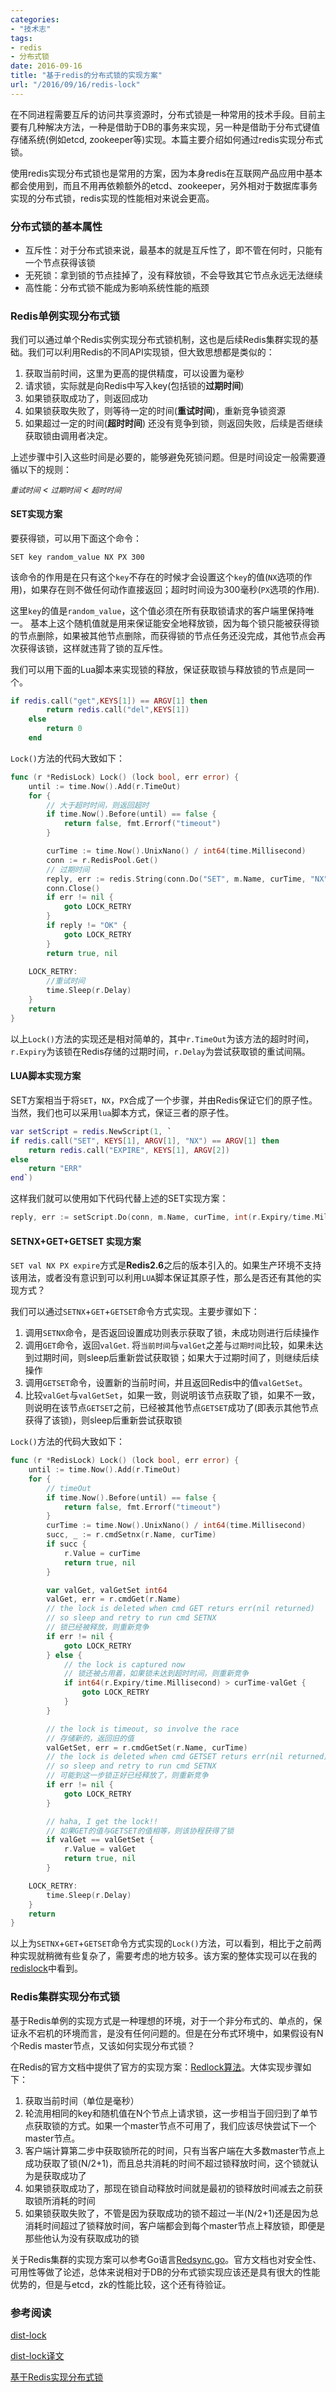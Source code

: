 ```yaml
---
categories:
- "技术志"
tags:
- redis
- 分布式锁
date: 2016-09-16
title: "基于redis的分布式锁的实现方案"
url: "/2016/09/16/redis-lock"
---
```


在不同进程需要互斥的访问共享资源时，分布式锁是一种常用的技术手段。目前主要有几种解决方法，一种是借助于DB的事务来实现，另一种是借助于分布式键值存储系统(例如etcd, zookeeper等)实现。本篇主要介绍如何通过redis实现分布式锁。

<!--more-->

使用redis实现分布式锁也是常用的方案，因为本身redis在互联网产品应用中基本都会使用到，而且不用再依赖额外的etcd、zookeeper，另外相对于数据库事务实现的分布式锁，redis实现的性能相对来说会更高。

### 分布式锁的基本属性

* 互斥性：对于分布式锁来说，最基本的就是互斥性了，即不管在何时，只能有一个节点获得该锁
* 无死锁：拿到锁的节点挂掉了，没有释放锁，不会导致其它节点永远无法继续
* 高性能：分布式锁不能成为影响系统性能的瓶颈

### Redis单例实现分布式锁

我们可以通过单个Redis实例实现分布式锁机制，这也是后续Redis集群实现的基础。我们可以利用Redis的不同API实现锁，但大致思想都是类似的：

1. 获取当前时间，这里为更高的提供精度，可以设置为毫秒
2. 请求锁，实际就是向Redis中写入key(包括锁的**过期时间**)
3. 如果锁获取成功了，则返回成功
4. 如果锁获取失败了，则等待一定的时间(**重试时间**)，重新竞争锁资源
5. 如果超过一定的时间(**超时时间**) 还没有竞争到锁，则返回失败，后续是否继续获取锁由调用者决定。

上述步骤中引入这些时间是必要的，能够避免死锁问题。但是时间设定一般需要遵循以下的规则：

*`重试时间` < `过期时间` < `超时时间`*

#### SET实现方案

要获得锁，可以用下面这个命令： 

	SET key random_value NX PX 300

该命令的作用是在只有这个`key`不存在的时候才会设置这个`key`的值(`NX`选项的作用)，如果存在则不做任何动作直接返回；超时时间设为300毫秒(`PX`选项的作用).

这里`key`的值是`random_value`，这个值必须在所有获取锁请求的客户端里保持唯一。 基本上这个随机值就是用来保证能安全地释放锁，因为每个锁只能被获得锁的节点删除，如果被其他节点删除，而获得锁的节点任务还没完成，其他节点会再次获得该锁，这样就违背了锁的互斥性。

我们可以用下面的Lua脚本来实现锁的释放，保证获取锁与释放锁的节点是同一个。
~~~lua
if redis.call("get",KEYS[1]) == ARGV[1] then
        return redis.call("del",KEYS[1])
    else
        return 0
    end
~~~


`Lock()`方法的代码大致如下：
~~~go
func (r *RedisLock) Lock() (lock bool, err error) {
	until := time.Now().Add(r.TimeOut)
	for {
		// 大于超时时间，则返回超时
		if time.Now().Before(until) == false {
			return false, fmt.Errorf("timeout")
		}

		curTime := time.Now().UnixNano() / int64(time.Millisecond)
		conn := r.RedisPool.Get()
		// 过期时间
		reply, err := redis.String(conn.Do("SET", m.Name, curTime, "NX", "PX", int(r.Expiry/time.Millisecond)))
		conn.Close()
		if err != nil {
			goto LOCK_RETRY
		}
		if reply != "OK" {
			goto LOCK_RETRY
		}
		return true, nil
		
	LOCK_RETRY:
		//重试时间
		time.Sleep(r.Delay)
	}
	return
}
~~~

以上`Lock()`方法的实现还是相对简单的，其中`r.TimeOut`为该方法的超时时间，`r.Expiry`为该锁在Redis存储的过期时间，`r.Delay`为尝试获取锁的重试间隔。

#### LUA脚本实现方案

SET方案相当于将`SET`，`NX`，`PX`合成了一个步骤，并由Redis保证它们的原子性。当然，我们也可以采用`lua`脚本方式，保证三者的原子性。

~~~lua
var setScript = redis.NewScript(1, `
if redis.call("SET", KEYS[1], ARGV[1], "NX") == ARGV[1] then
	return redis.call("EXPIRE", KEYS[1], ARGV[2])
else
	return "ERR"
end`)
~~~

这样我们就可以使用如下代码代替上述的SET实现方案：
~~~go
reply, err := setScript.Do(conn, m.Name, curTime, int(r.Expiry/time.Millisecond))
~~~

#### SETNX+GET+GETSET 实现方案

`SET val NX PX expire`方式是**Redis2.6**之后的版本引入的。如果生产环境不支持该用法，或者没有意识到可以利用`LUA`脚本保证其原子性，那么是否还有其他的实现方式？

我们可以通过`SETNX`+`GET`+`GETSET`命令方式实现。主要步骤如下：

1. 调用`SETNX`命令，是否返回设置成功则表示获取了锁，未成功则进行后续操作
2. 调用`GET`命令，返回`valGet`. 将`当前时间`与`valGet`之差与`过期时间`比较，如果未达到过期时间，则sleep后重新尝试获取锁；如果大于过期时间了，则继续后续操作
3. 调用`GETSET`命令，设置新的当前时间，并且返回Redis中的值`valGetSet`。
4. 比较`valGet`与`valGetSet`，如果一致，则说明该节点获取了锁，如果不一致，则说明在该节点`GETSET`之前，已经被其他节点`GETSET`成功了(即表示其他节点获得了该锁)，则sleep后重新尝试获取锁

`Lock()`方法的代码大致如下：
~~~go
func (r *RedisLock) Lock() (lock bool, err error) {
	until := time.Now().Add(r.TimeOut)
	for {
		// timeOut
		if time.Now().Before(until) == false {
			return false, fmt.Errorf("timeout")
		}
		curTime := time.Now().UnixNano() / int64(time.Millisecond)
		succ, _ := r.cmdSetnx(r.Name, curTime)
		if succ {
			r.Value = curTime
			return true, nil
		}

		var valGet, valGetSet int64
		valGet, err = r.cmdGet(r.Name)
		// the lock is deleted when cmd GET returs err(nil returned)
		// so sleep and retry to run cmd SETNX
		// 锁已经被释放，则重新竞争
		if err != nil {
			goto LOCK_RETRY
		} else {
			// the lock is captured now
			// 锁还被占用着，如果锁未达到超时时间，则重新竞争
			if int64(r.Expiry/time.Millisecond) > curTime-valGet {
				goto LOCK_RETRY
			}
		}

		// the lock is timeout, so involve the race
		// 存储新的，返回旧的值
		valGetSet, err = r.cmdGetSet(r.Name, curTime)
		// the lock is deleted when cmd GETSET returs err(nil returned)
		// so sleep and retry to run cmd SETNX
		// 可能到这一步锁正好已经释放了，则重新竞争
		if err != nil {
			goto LOCK_RETRY
		}

		// haha, I get the lock!!
		// 如果GET的值与GETSET的值相等，则该协程获得了锁
		if valGet == valGetSet {
			r.Value = valGet
			return true, nil
		}

	LOCK_RETRY:
		time.Sleep(r.Delay)
	}
	return
}
~~~

以上为`SETNX`+`GET`+`GETSET`命令方式实现的`Lock()`方法，可以看到，相比于之前两种实现就稍微有些复杂了，需要考虑的地方较多。该方案的整体实现可以在我的[redislock](https://github.com/maodanp/redis-lock)中看到。

### Redis集群实现分布式锁

基于Redis单例的实现方式是一种理想的环境，对于一个非分布式的、单点的，保证永不宕机的环境而言，是没有任何问题的。但是在分布式环境中，如果假设有N个Redis master节点，又该如何实现分布式锁？

在Redis的官方文档中提供了官方的实现方案：[Redlock算法](https://github.com/antirez/redis-doc/blob/master/topics/distlock.md)。大体实现步骤如下：

1. 获取当前时间（单位是毫秒）
2. 轮流用相同的key和随机值在N个节点上请求锁，这一步相当于回归到了单节点获取锁的方式。如果一个master节点不可用了，我们应该尽快尝试下一个master节点。
3. 客户端计算第二步中获取锁所花的时间，只有当客户端在大多数master节点上成功获取了锁(N/2+1)，而且总共消耗的时间不超过锁释放时间，这个锁就认为是获取成功了
4. 如果锁获取成功了，那现在锁自动释放时间就是最初的锁释放时间减去之前获取锁所消耗的时间
5. 如果锁获取失败了，不管是因为获取成功的锁不超过一半(N/2+1)还是因为总消耗时间超过了锁释放时间，客户端都会到每个master节点上释放锁，即便是那些他认为没有获取成功的锁

关于Redis集群的实现方案可以参考Go语言[Redsync.go](https://github.com/hjr265/redsync.go)。官方文档也对安全性、可用性等做了论述，总体来说相对于DB的分布式锁实现应该还是具有很大的性能优势的，但是与etcd，zk的性能比较，这个还有待验证。

###  参考阅读

[dist-lock](https://github.com/antirez/redis-doc/blob/master/topics/distlock.md)

[dist-lock译文](http://ifeve.com/redis-lock/)

[基于Redis实现分布式锁](http://blog.csdn.net/ugg/article/details/41894947)
